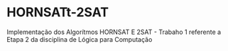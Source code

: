 # HORNSATt-2SAT
Implementação dos Algorítmos HORNSAT E 2SAT - Trabaho 1 referente a Etapa 2 da disciplina de Lógica para Computação
